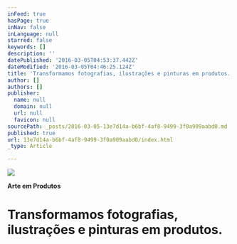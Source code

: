 ```yaml
---
inFeed: true
hasPage: true
inNav: false
inLanguage: null
starred: false
keywords: []
description: ''
datePublished: '2016-03-05T04:53:37.442Z'
dateModified: '2016-03-05T04:46:25.124Z'
title: 'Transformamos fotografias, ilustrações e pinturas em produtos.'
author: []
authors: []
publisher:
  name: null
  domain: null
  url: null
  favicon: null
sourcePath: _posts/2016-03-05-13e7d14a-b6bf-4af8-9499-3f0a909aabd0.md
published: true
url: 13e7d14a-b6bf-4af8-9499-3f0a909aabd0/index.html
_type: Article

---
```

![](https://the-grid-user-content.s3-us-west-2.amazonaws.com/3b35589c-e44e-44aa-a485-f83bca83f5d1.png)

**Arte em Produtos**

# Transformamos fotografias, ilustrações e pinturas em produtos.
